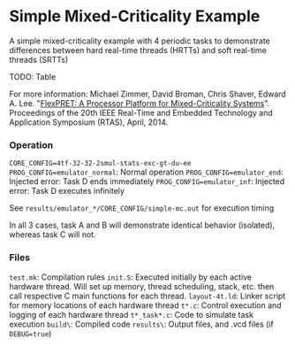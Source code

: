 Simple Mixed-Criticality Example
================================================================================

A simple mixed-criticality example with 4 periodic tasks to demonstrate differences between hard real-time threads (HRTTs) and soft real-time threads (SRTTs)

TODO: Table

For more information:
Michael Zimmer, David Broman, Chris Shaver, Edward A. Lee. "[FlexPRET: A Processor Platform for Mixed-Criticality Systems](http://chess.eecs.berkeley.edu/pubs/1048.html)". Proceedings of the 20th IEEE Real-Time and Embedded Technology and Application Symposium (RTAS), April, 2014.

### Operation
`CORE_CONFIG=4tf-32-32-2smul-stats-exc-gt-du-ee`
`PROG_CONFIG=emulator_normal`: Normal operation
`PROG_CONFIG=emulator_end`: Injected error: Task D ends immediately
`PROG_CONFIG=emulator_inf`: Injected error: Task D executes infinitely

See `results/emulator_*/CORE_CONFIG/simple-mc.out` for execution timing

In all 3 cases, task A and B will demonstrate identical behavior (isolated), whereas task C will not.

### Files
`test.mk`: Compilation rules 
`init.S`: Executed initially by each active hardware thread. Will set up memory,
thread scheduling, stack, etc. then call respective C main functions for each
thread.
`layout-4t.ld`: Linker script for memory locations of each hardware thread
`t*.c`: Control execution and logging of each hardware thread
`t*_task*.c`: Code to simulate task execution
`build\`: Compiled code
`results\`: Output files, and .vcd files (if `DEBUG=true`)
